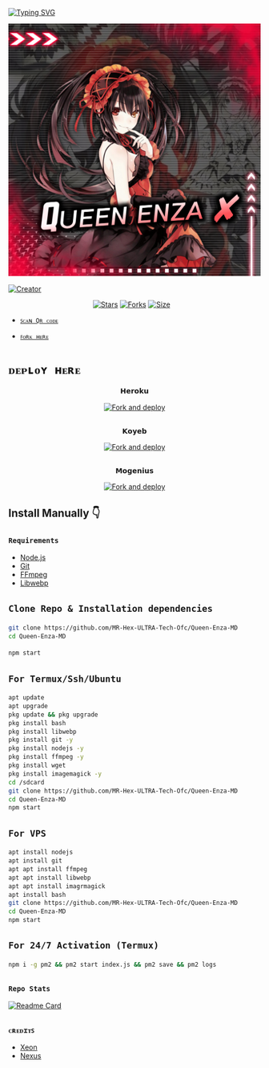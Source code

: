 [![Typing SVG](https://readme-typing-svg.herokuapp.com?font=Fira+Code&pause=1000&color=6B00B6&width=435&lines=Welcome+To+Qᴜᴇᴇɴ+ᴇɴᴢᴀ+ᴍᴅ;This+Bot+Created+By+ᴹᴿ+ʜᴇx+ᴜʟᴛʀᴀ+ᴛᴇᴄʜ)](https://git.io/typing-svg)


![cover](/EnzaMedia/theme/Enzalogo.jpg)


<a href="https://github.com/MR-Hex-ULTRA-Tech-Ofc"><img title="Creator" src="https://img.shields.io/badge/Creator-MR_Hex_ULTRA_Tech-red.svg?style=for-the-badge&logo=github"></a>
<p align="center">
<a href="https://github.com/MR-Hex-ULTRA-Tech-Ofc/Queen-Enza-MD/stargazers/"><img title="Stars" src="https://img.shields.io/github/stars/MR-Hex-ULTRA-Tech-Ofc/Queen-Enza-MD?color=blue&style=flat-square"></a>
<a href="https://github.com/MR-Hex-ULTRA-Tech-Ofc/Queen-Enza-MD/network/members"><img title="Forks" src="https://img.shields.io/github/forks/MR-Hex-ULTRA-Tech-Ofc/Queen-Enza-MD?color=red&style=flat-square"></a>
<a href="https://github.com/MR-Hex-ULTRA-Tech-Ofc/Queen-Enza-MD/"><img title="Size" src="https://img.shields.io/github/repo-size/MR-Hex-ULTRA-Tech-Ofc/Queen-Enza-MD?style=flat-square&color=green"></a>
<a href=/></a>
</a>&nbsp;&nbsp;
</P>
</div> 
</p>




* [`ꜱᴄᴀɴ Qʀ ᴄᴏᴅᴇ`](https://queen-enza-md.mr-hex-ultrahex.repl.co/)

* [`ꜰᴏʀᴋ ʜᴇʀᴇ`](https://github.com/Hex-ULTRA-Tech-Ofc/Queen-Enza-MD/fork)

# `ᴅᴇᴘʟᴏʏ ʜᴇʀᴇ`


<p align="center">
𝗛𝗲𝗿𝗼𝗸𝘂

<p align="center">
<a href="https://heroku.com/deploy?template=https://github.com/MR-Hex-ULTRA-Tech-Ofc/Queen-Enza-MD/"><img align="center" src="https://www.herokucdn.com/deploy/button.svg" alt="Fork and deploy" /></a>
</P>

##
<p align="center">
𝗞𝗼𝘆𝗲𝗯

<p align="center">
<a href="https://app.koyeb.com/apps/deploy?type=git&repository=https://github.com/MR-Hex-ULTRA-Tech-Ofc/Queen-Enza-MD&branch=master&name=Queen-Enza"><img align="center" src="https://www.koyeb.com/static/images/deploy/button.svg" alt="Fork and deploy" /></a>
</P>

##
<p align="center">
𝗠𝗼𝗴𝗲𝗻𝗶𝘂𝘀

<p align="center">
<a href="https://studio.mogenius.com/studio/cloud-space/cloud-space-overview"><img align="center" src="https://studio.mogenius.com/assets/logos/logo-mogenius-logo-quer.svg" alt="Fork and deploy" /></a>
</P>
  
##
## Install Manually 👇
### `Requirements`
* [Node.js](https://nodejs.org/en/)
* [Git](https://git-scm.com/downloads)
* [FFmpeg](https://github.com/BtbN/FFmpeg-Builds/releases/download/autobuild-2020-12-08-13-03/ffmpeg-n4.3.1-26-gca55240b8c-win64-gpl-4.3.zip)
* [Libwebp](https://developers.google.com/speed/webp/download)

##
## `Clone Repo & Installation dependencies`
```bash
git clone https://github.com/MR-Hex-ULTRA-Tech-Ofc/Queen-Enza-MD
cd Queen-Enza-MD

npm start
```
## `For Termux/Ssh/Ubuntu`
```bash
apt update
apt upgrade
pkg update && pkg upgrade
pkg install bash
pkg install libwebp
pkg install git -y
pkg install nodejs -y 
pkg install ffmpeg -y 
pkg install wget
pkg install imagemagick -y
cd /sdcard
git clone https://github.com/MR-Hex-ULTRA-Tech-Ofc/Queen-Enza-MD
cd Queen-Enza-MD
npm start
```
## `For VPS`
```bash
apt install nodejs 
apt install git 
apt apt install ffmpeg 
apt apt install libwebp 
apt apt install imagrmagick
apt install bash
git clone https://github.com/MR-Hex-ULTRA-Tech-Ofc/Queen-Enza-MD
cd Queen-Enza-MD
npm start
```
## `For 24/7 Activation (Termux)`
```bash
npm i -g pm2 && pm2 start index.js && pm2 save && pm2 logs
```

##
### `Repo Stats`
[![Readme Card](https://github-readme-stats.vercel.app/api/pin/?username=MR-Hex-ULTRA-Tech-Ofc&repo=Queen-Enza-MD&theme=vision-friendly-dark)]([https://github.com/PikaBotz/Anya-pika-MD-v2](https://github.com/Hex-ULTRA-Tech-Ofc/Queen-Enza-MD))

##

##
### `ᴄʀᴇᴅɪᴛꜱ`
* [Xeon](https://github.com/DGxeon)
* [Nexus](https://github.com/Nexusat12)
